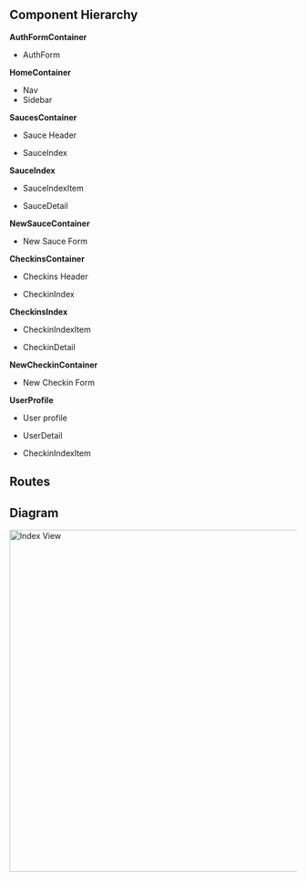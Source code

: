 ## Component Hierarchy

**AuthFormContainer**
 - AuthForm

**HomeContainer**
 - Nav
 - Sidebar


**SaucesContainer**
  - Sauce Header
  * SauceIndex

**SauceIndex**
 - SauceIndexItem
  + SauceDetail

**NewSauceContainer**
  -  New Sauce Form

**CheckinsContainer**
  - Checkins Header
  * CheckinIndex

**CheckinsIndex**
 - CheckinIndexItem
  + CheckinDetail

**NewCheckinContainer**
  -  New Checkin Form

**UserProfile**
 - User profile
  + UserDetail
  - CheckinIndexItem


## Routes


## Diagram
<img src="https://github.com/hellochitty/Hawt-Sawce/blob/master/docs/wireframes/Hawt_Sawce_Component_Diagram.png" alt="Index View" width="600">
